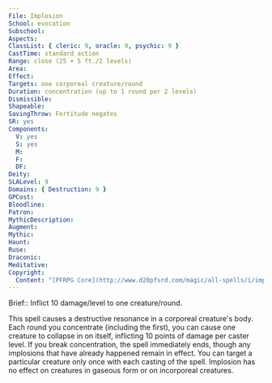 ```yaml
---
File: Implosion
School: evocation
Subschool: 
Aspects: 
ClassList: { cleric: 9, oracle: 9, psychic: 9 }
CastTime: standard action
Range: close (25 + 5 ft./2 levels)
Area: 
Effect: 
Targets: one corporeal creature/round
Duration: concentration (up to 1 round per 2 levels)
Dismissible: 
Shapeable: 
SavingThrow: Fortitude negates
SR: yes
Components:
  V: yes
  S: yes
  M: 
  F: 
  DF: 
Deity: 
SLALevel: 9
Domains: { Destruction: 9 }
GPCost: 
Bloodline: 
Patron: 
MythicDescription: 
Augment: 
Mythic: 
Haunt: 
Ruse: 
Draconic: 
Meditative: 
Copyright:
  Content: "[PFRPG Core](http://www.d20pfsrd.com/magic/all-spells/i/implosion)"
---
```

Brief:: Inflict 10 damage/level to one creature/round.

This spell causes a destructive resonance in a corporeal creature's body. Each round you concentrate (including the first), you can cause one creature to collapse in on itself, inflicting 10 points of damage per caster level. If you break concentration, the spell immediately ends, though any implosions that have already happened remain in effect. You can target a particular creature only once with each casting of the spell. Implosion has no effect on creatures in gaseous form or on incorporeal creatures.
